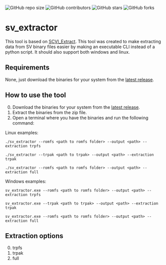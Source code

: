 ![GitHub repo size](https://img.shields.io/github/repo-size/CMIW/sv_extractor)
![GitHub contributors](https://img.shields.io/github/contributors/CMIW/sv_extractor)
![GitHub stars](https://img.shields.io/github/stars/CMIW/sv_extractor?style=social)
![GitHub forks](https://img.shields.io/github/forks/CMIW/sv_extractor?style=social)

# sv_extractor

This tool is based on [SCVI_Extract](https://github.com/psthrn42/SCVI_Extract). This tool was created to make extracting data from SV binary files easier by making an executable CLI instead of a python script. It should also support both windows and linux.

## Requirements

None, just download the binaries for your system from the [latest release](https://github.com/CMIW/sv_extractor/releases/latest).

## How to use the tool

0. Download the binaries for your system from the [latest release](https://github.com/CMIW/sv_extractor/releases/latest). 
1. Extract the binaries from the zip file.
2. Open a terminal where you have the binaries and run the following command:

Linux examples:
```
./sv_extractor --romfs <path to romfs folder> --output <path> --extraction trpfs
```

```
./sv_extractor --trpak <path to trpak> --output <path> --extraction trpak
```

```
./sv_extractor --romfs <path to romfs folder> --output <path> --extraction full
```

Windows examples:
```
sv_extractor.exe --romfs <path to romfs folder> --output <path> --extraction trpfs
```

```
sv_extractor.exe --trpak <path to trpak> --output <path> --extraction trpak
```

```
sv_extractor.exe --romfs <path to romfs folder> --output <path> --extraction full
```

## Extraction options
0. trpfs
1. trpak
2. full